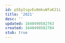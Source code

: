```yaml
---
id: pSEpIsgvEu0mkuWfaK21i
title: '2021'
desc: ''
updated: 1640490582763
created: 1640490582764
stub: true
---
```


